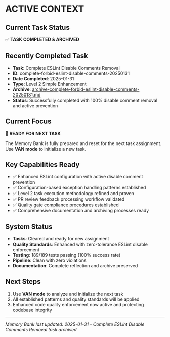 # ACTIVE CONTEXT

## Current Task Status

✅ **TASK COMPLETED & ARCHIVED**

## Recently Completed Task

- **Task**: Complete ESLint Disable Comments Removal
- **ID**: complete-forbid-eslint-disable-comments-20250131
- **Date Completed**: 2025-01-31
- **Type**: Level 2 Simple Enhancement
- **Archive**: [archive-complete-forbid-eslint-disable-comments-20250131.md](./archive/archive-complete-forbid-eslint-disable-comments-20250131.md)
- **Status**: Successfully completed with 100% disable comment removal and active prevention

## Current Focus

🎯 **READY FOR NEXT TASK**

The Memory Bank is fully prepared and reset for the next task assignment. Use **VAN mode** to initialize a new task.

## Key Capabilities Ready

- ✅ Enhanced ESLint configuration with active disable comment prevention
- ✅ Configuration-based exception handling patterns established
- ✅ Level 2 task execution methodology refined and proven
- ✅ PR review feedback processing workflow validated
- ✅ Quality gate compliance procedures established
- ✅ Comprehensive documentation and archiving processes ready

## System Status

- **Tasks**: Cleared and ready for new assignment
- **Quality Standards**: Enhanced with zero-tolerance ESLint disable enforcement
- **Testing**: 189/189 tests passing (100% success rate)
- **Pipeline**: Clean with zero violations
- **Documentation**: Complete reflection and archive preserved

## Next Steps

1. Use **VAN mode** to analyze and initialize the next task
2. All established patterns and quality standards will be applied
3. Enhanced code quality enforcement now active and protecting codebase integrity

---

_Memory Bank last updated: 2025-01-31 - Complete ESLint Disable Comments Removal task archived_
